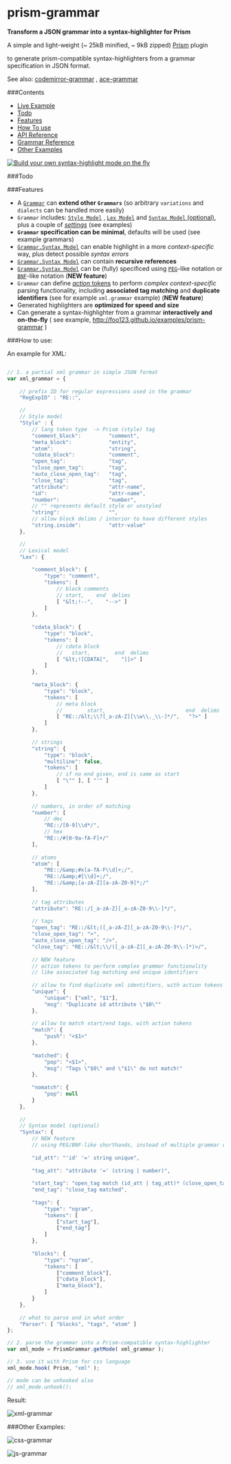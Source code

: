 prism-grammar
=============

__Transform a JSON grammar into a syntax-highlighter for Prism__

A simple and light-weight (~ 25kB minified, ~ 9kB zipped) [Prism](https://github.com/LeaVerou/prism) plugin

to generate prism-compatible syntax-highlighters from a grammar specification in JSON format.

See also:  [codemirror-grammar](https://github.com/foo123/codemirror-grammar) , [ace-grammar](https://github.com/foo123/ace-grammar)


###Contents

* [Live Example](http://foo123.github.io/examples/prism-grammar)
* [Todo](#todo)
* [Features](#features)
* [How To use](#how-to-use)
* [API Reference](/api-reference.md)
* [Grammar Reference](/grammar-reference.md)
* [Other Examples](#other-examples)


[![Build your own syntax-highlight mode on the fly](/test/screenshot.png)](http://foo123.github.io/examples/prism-grammar)


###Todo


###Features

* A [`Grammar`](/grammar-reference.md) can **extend other `Grammars`** (so arbitrary `variations` and `dialects` can be handled more easily)
* `Grammar` includes: [`Style Model`](/grammar-reference.md#style-model) , [`Lex Model`](/grammar-reference.md#lexical-model) and [`Syntax Model` (optional)](/grammar-reference.md#syntax-model), plus a couple of [*settings*](/grammar-reference.md#extra-settings) (see examples)
* **`Grammar` specification can be minimal**, defaults will be used (see example grammars)
* [`Grammar.Syntax Model`](/grammar-reference.md#syntax-model) can enable highlight in a more *context-specific* way, plus detect possible *syntax errors*
* [`Grammar.Syntax Model`](/grammar-reference.md#syntax-model) can contain **recursive references**
* [`Grammar.Syntax Model`](/grammar-reference.md#syntax-pegbnf-like-notations) can be (fully) specificed using [`PEG`](https://en.wikipedia.org/wiki/Parsing_expression_grammar)-like notation or [`BNF`](https://en.wikipedia.org/wiki/Backus%E2%80%93Naur_Form)-like notation  (**NEW feature**)
* `Grammar` can define [*action* tokens](/grammar-reference.md#action-tokens) to perform *complex context-specific* parsing functionality, including **associated tag matching** and **duplicate identifiers** (see for example `xml.grammar` example) (**NEW feature**)
* Generated highlighters are **optimized for speed and size**
* Can generate a syntax-highlighter from a grammar **interactively and on-the-fly** ( see example, http://foo123.github.io/examples/prism-grammar )


###How to use:

An example for XML:


```javascript

// 1. a partial xml grammar in simple JSON format
var xml_grammar = {
    
    // prefix ID for regular expressions used in the grammar
    "RegExpID" : "RE::",

    //
    // Style model
    "Style" : {
        // lang token type  -> Prism (style) tag
        "comment_block":         "comment",
        "meta_block":            "entity",
        "atom":                  "string",
        "cdata_block":           "comment",
        "open_tag":              "tag",
        "close_open_tag":        "tag",
        "auto_close_open_tag":   "tag",
        "close_tag":             "tag",
        "attribute":             "attr-name",
        "id":                    "attr-name",
        "number":                "number",
        // "" represents default style or unstyled
        "string":                "",
        // allow block delims / interior to have different styles
        "string.inside":         "attr-value"
    },

    //
    // Lexical model
    "Lex": {
        
        "comment_block": {
            "type": "comment",
            "tokens": [
                // block comments
                // start,    end  delims
                [ "&lt;!--",    "-->" ]
            ]
        },
        
        "cdata_block": {
            "type": "block",
            "tokens": [
                // cdata block
                //   start,        end  delims
                [ "&lt;![CDATA[",    "]]>" ]
            ]
        },
        
        "meta_block": {
            "type": "block",
            "tokens": [
                // meta block
                //        start,                          end  delims
                [ "RE::/&lt;\\?[_a-zA-Z][\\w\\._\\-]*/",   "?>" ]
            ]
        },
        
        // strings
        "string": {
            "type": "block",
            "multiline": false,
            "tokens": [ 
                // if no end given, end is same as start
                [ "\"" ], [ "'" ] 
            ]
        },
        
        // numbers, in order of matching
        "number": [
            // dec
            "RE::/[0-9]\\d*/",
            // hex
            "RE::/#[0-9a-fA-F]+/"
        ],
        
        // atoms
        "atom": [
            "RE::/&amp;#x[a-fA-F\\d]+;/",
            "RE::/&amp;#[\\d]+;/",
            "RE::/&amp;[a-zA-Z][a-zA-Z0-9]*;/"
        ],
        
        // tag attributes
        "attribute": "RE::/[_a-zA-Z][_a-zA-Z0-9\\-]*/",
        
        // tags
        "open_tag": "RE::/&lt;([_a-zA-Z][_a-zA-Z0-9\\-]*)/",
        "close_open_tag": ">",
        "auto_close_open_tag": "/>",
        "close_tag": "RE::/&lt;\\/([_a-zA-Z][_a-zA-Z0-9\\-]*)>/",
        
        // NEW feature
        // action tokens to perform complex grammar functionality 
        // like associated tag matching and unique identifiers
        
        // allow to find duplicate xml identifiers, with action tokens
        "unique": {
            "unique": ["xml", "$1"],
            "msg": "Duplicate id attribute \"$0\""
        },
        
        // allow to match start/end tags, with action tokens
        "match": {
            "push": "<$1>"
        },
        
        "matched": {
            "pop": "<$1>",
            "msg": "Tags \"$0\" and \"$1\" do not match!"
        },
        
        "nomatch": {
            "pop": null
        }
    },
    
    //
    // Syntax model (optional)
    "Syntax": {
        // NEW feature
        // using PEG/BNF-like shorthands, instead of multiple grammar configuration objects
        
        "id_att": "'id' '=' string unique",
        
        "tag_att": "attribute '=' (string | number)",
        
        "start_tag": "open_tag match (id_att | tag_att)* (close_open_tag | auto_close_open_tag nomatch)",
        "end_tag": "close_tag matched",
        
        "tags": {
            "type": "ngram",
            "tokens": [
                ["start_tag"], 
                ["end_tag"]
            ]
        },
        
        "blocks": {
            "type": "ngram",
            "tokens": [
                ["comment_block"],
                ["cdata_block"],
                ["meta_block"],
            ]
        }
    },
    
    // what to parse and in what order
    "Parser": [ "blocks", "tags", "atom" ]
};

// 2. parse the grammar into a Prism-compatible syntax-highlighter
var xml_mode = PrismGrammar.getMode( xml_grammar );

// 3. use it with Prism for css language
xml_mode.hook( Prism, "xml" );

// mode can be unhooked also
// xml_mode.unhook();

```


Result:

![xml-grammar](/test/grammar-xml.png)




###Other Examples:

![css-grammar](/test/grammar-css.png)

![js-grammar](/test/grammar-js.png)


